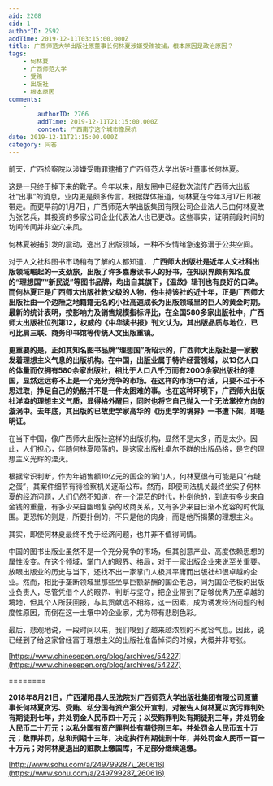 ```yaml
---
aid: 2208
cid: 1
authorID: 2592
addTime: 2019-12-11T03:15:00.000Z
title: 广西师范大学出版社原董事长何林夏涉嫌受贿被捕，根本原因是政治原因？
tags:
    - 何林夏
    - 广西师范大学
    - 受贿
    - 出版社
    - 根本原因
comments:
    -
        authorID: 2766
        addTime: 2019-12-11T21:15:00.000Z
        content: 广西南宁这个城市像屎坑
date: 2019-12-11T21:15:00.000Z
category: 问答
---
```


前天，广西检察院以涉嫌受贿罪逮捕了广西师范大学出版社董事长何林夏。

这是一只终于掉下来的靴子。今年以来，朋友圈中已经数次流传广西师大出版社“出事”的消息，业内更是颇多传言。根据媒体报道，何林夏在今年3月17日即被带走。而更早前的1月7日，广西师范大学出版集团有限公司企业法人已由何林夏改为张艺兵，其投资的多家公司企业代表法人也已更改。这些事实，证明前段时间的坊间传闻并非空穴来风。

何林夏被捕引发的震动，逸出了出版领域，一种不安情绪急速弥漫于公共空间。

对于人文社科图书市场稍有了解的人都知道， **广西师大出版社是近年人文社科出版领域崛起的一支劲旅，出版了许多嘉惠读书人的好书，在知识界颇有知名度的“理想国”“新民说”等图书品牌，均出自其旗下，《温故》辑刊也有良好的口碑。而何林夏正是广西师大出版社教父级的人物，他主持该社的近十年，正是广西师大出版社由一个边陲之地籍籍无名的小社高速成长为出版领域里的巨人的黄金时期。最新的统计表明，按影响力及销售规模指标评比，在全国580多家出版社中，广西师大出版社位列第12，权威的《中华读书报》刊文认为，其出版品质与地位，已可比肩三联、商务印书馆等传统人文出版重镇。**

**更重要的是，正如其知名图书品牌“理想国”所昭示的，广西师大出版社是一家散发着理想主义气息的出版机构。在中国，出版业属于特许经营领域，以13亿人口的体量而仅拥有580余家出版社，相比于人口八千万而有2000余家出版社的德国，显然远远称不上是一个充分竞争的市场。在这样的市场中存活，只要不过于不思进取，挣足自己的奶酪并不是一件太困难的事。也在这种环境下，广西师大出版社洋溢的理想主义气质，显得格外醒目，同时也将它自己抛入一个无法掌控方向的漩涡中。去年底，其出版的已故史学家高华的《历史学的境界》一书遭下架，即是明证。**

在当下中国，像广西师大出版社这样的出版机构，显然不是太多，而是太少。因此，人们担心，伴随何林夏陨落的，是这家出版社卓尔不群的出版品格，是它的理想主义光辉的湮灭。

根据常识判断，作为年销售额10亿元的国企的掌门人，何林夏很有可能是只“有缝之蛋”，其案件细节有待检察机关逐渐公布。然而，即便司法机关最终坐实了何林夏的经济问题，人们仍然不知道，在一个混茫的时代，扑倒他的，到底有多少来自金钱的重量，有多少来自幽暗复杂的政商关系，又有多少来自日渐不宽容的时代氛围。更恐怖的则是，所要扑倒的，不只是他的肉身，而是他所揭橥的理想主义。

其实，即使何林夏最终不免于经济问题，也并非不值得同情。

中国的图书出版业虽然不是一个充分竞争的市场，但其创意产业、高度依赖思想的属性没变。在这个领域，掌门人的眼界、格局，对于一家出版企业来说至关重要。放眼出版业的历史与当下，还找不出一家掌门人极其平庸而出版社却很卓越的企业。然而，相比于垄断领域里那些坐享巨额薪酬的国企老总，同为国企老板的出版业负责人，尽管凭借个人的眼界、判断与坚守，把企业带到了足够优秀乃至卓越的境地，但其个人所获回报，与其贡献远不相称，这一因素，成为诱发经济问题的制度性原因，而倒在这一土壤中的企业家，尤为带有悲剧色彩。

最后，悲观地说，一段时间以来，我们嗅到了越来越浓烈的不宽容气息。因此，说已经到了给这家曾经富于理想主义的出版社准备悼词的时候，大概并非夸张。

[https://www.chinesepen.org/blog/archives/54227](https://www.chinesepen.org/blog/archives/54227)

\========

**2018年8月21日，广西灌阳县人民法院对广西师范大学出版社集团有限公司原董事长何林夏贪污、受贿、私分国有资产案公开宣判，对被告人何林夏以贪污罪判处有期徒刑七年，并处罚金人民币四十万元；以受贿罪判处有期徒刑三年，并处罚金人民币二十万元；以私分国有资产罪判处有期徒刑三年，并处罚金人民币五十万元；数罪并罚，总和刑期十三年，决定执行有期徒刑十年，并处罚金人民币一百一十万元；对何林夏退出的赃款上缴国库，不足部分继续追缴。**

[http://www.sohu.com/a/249799287\_260616](https://www.sohu.com/a/249799287_260616)
